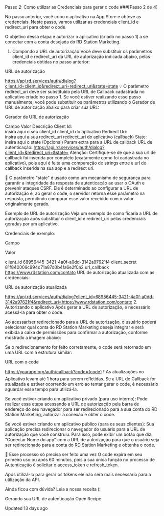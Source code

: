 Passo 2: Como utilizar as Credenciais para gerar o code
###[Passo 2 de 4]

No passo anterior, você criou o aplicativo na App Store e obteve as credenciais. Neste passo, vamos utilizar as credenciais client_id e redirect_uri para obter o code.

O objetivo dessa etapa é autorizar o aplicativo (criado no passo 1) a se conectar com a conta desejada do RD Station Marketing.

1. Compondo a URL de autorização
Você deve substituir os parâmetros client_id e redirect_uri da URL de autorização indicada abaixo, pelas credenciais obtidas no passo anterior:

URL de autorização

https://api.rd.services/auth/dialog?client_id=client_id&redirect_uri=redirect_uri&state=state
💡
O parâmetro redirect_uri deve ser substituído pela URL de Callback cadastrada no aplicativo criado no passo 1.
Se você estiver realizando esse passo manualmente, você pode substituir os parâmetros utilizando o Gerador de URL de autorização abaixo para criar sua URL:

Gerador de URL de autorização

Campo	Valor	Descrição
Client Id:	
insira aqui o seu client_id
client_id do aplicativo
Redirect Uri:	
insira aqui a sua redirect_uri
redirect_uri do aplicativo (callback)
State:	
insira aqui o state
(Opcional) Param extra para a URL de callback
URL de autenticação:
https://api.rd.services/auth/dialog?client_id=&redirect_uri=&state=
Atenção: Certifique-se de que a sua url de callback foi inserida por completo (exatamente como foi cadastrada no aplicativo), pois aqui é feita uma comparação de strings entre a url de callback inserida na sua app e a redirect uri.

📘
O parâmetro "state" é usado como um mecanismo de segurança para garantir a integridade da resposta de autenticação ao usar o OAuth e prevenir ataques CSRF.
Ele é determinado ao configurar a URL de autorização e, ao gerar o code, o servidor retorna esse parâmetro na resposta, permitindo comparar esse valor recebido com o valor originalmente gerado.

Exemplo de URL de autorização
Veja um exemplo de como ficaria a URL de autorização após substituir o client_id e redirect_uri pelas credenciais geradas por um aplicativo.

Credenciais de exemplo:

Campo

Valor

client_id	68956445-3421-4a0f-a0dd-3142a97621f4
client_secret	81f840006c994d71a87d0b4fa6e2f0a2
url_callback	https://www.rdstation.com/contato
URL de autorização atualizada com as credenciais:

URL de autorização atualizada

https://api.rd.services/auth/dialog?client_id=68956445-3421-4a0f-a0dd-3142a97621f4&redirect_uri=https://www.rdstation.com/contato
2. Autorizando o aplicativo
Após gerar a URL de autorização, é necessário acessá-la para obter o code.

Ao acessar/ser redirecionado para a URL de autorização, o usuário poderá selecionar qual conta do RD Station Marketing deseja integrar e será exibida a caixa de permissões para confirmar a autorização, conforme mostrado a imagem abaixo:


Se o redirecionamento for feito corretamente, o code será retornado em uma URL com a estrutura similar:

URL com o code

https://yourapp.org/auth/callback?code={code}
❗️
As atualizações no Aplicativo levam até 1 hora para serem refletidas.
Se a URL de Callback for atualizada e estiver ocorrendo um erro ao tentar gerar o code, é necessário aguardar esse tempo para utilizá-la.

Se você estiver criando um aplicativo privado (para uso interno):
Pode realizar essa etapa acessando a URL de autorização pela barra de endereço do seu navegador para ser redirecionado para a sua conta do RD Station Marketing, autorizar a conexão e obter o code.

Se você estiver criando um aplicativo público (para os seus clientes):
Sua aplicação precisa redirecionar o navegador do usuário para a URL de autorização que você construiu. Para isso, pode exibir um botão que diz: "Conectar Nome do app" com a URL de autorização para que o usuário seja ser redirecionado para a conta do RD Station Marketing e obtenha o code.

🚧
Esse processo só precisa ser feito uma vez
O code expira em seu primeiro uso ou após 60 minutos, pois a sua única função no processo de Autenticação é solicitar o access_token e refresh_token.

Após utilizá-lo para gerar os tokens ele não será mais necessário para a utilização da API.

Ainda ficou com dúvida? Leia a nossa receita (:

Gerando sua URL de autenticação
Open Recipe

Updated 13 days ago

